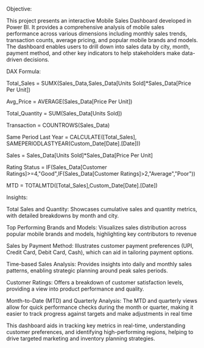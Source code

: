 Objective:

This project presents an interactive Mobile Sales Dashboard developed in Power BI. 
It provides a comprehensive analysis of mobile sales performance across various dimensions 
including monthly sales trends, transaction counts, average pricing, and popular mobile brands and models. 
The dashboard enables users to drill down into sales data by city, month, payment method, and other key indicators to help stakeholders make data-driven decisions.

DAX Formula:

Total_Sales = SUMX(Sales_Data,Sales_Data[Units Sold]*Sales_Data[Price Per Unit])

Avg_Price = AVERAGE(Sales_Data[Price Per Unit])

Total_Quantity = SUM(Sales_Data[Units Sold])

Transaction = COUNTROWS(Sales_Data)

Same Period Last Year = CALCULATE([Total_Sales],
SAMEPERIODLASTYEAR(Custom_Date[Date].[Date]))

Sales = Sales_Data[Units Sold]*Sales_Data[Price Per Unit]

Rating Status = IF(Sales_Data[Customer Ratings]>=4,"Good",IF(Sales_Data[Customer Ratings]>2,"Average","Poor"))

MTD = TOTALMTD([Total_Sales],Custom_Date[Date].[Date])

Insights:

Total Sales and Quantity: Showcases cumulative sales and quantity metrics, with detailed breakdowns by month and city.

Top Performing Brands and Models: Visualizes sales distribution across popular mobile brands and models, highlighting key contributors to revenue

Sales by Payment Method: Illustrates customer payment preferences (UPI, Credit Card, Debit Card, Cash), which can aid in tailoring payment options.

Time-based Sales Analysis: Provides insights into daily and monthly sales patterns, enabling strategic planning around peak sales periods.

Customer Ratings: Offers a breakdown of customer satisfaction levels, providing a view into product performance and quality.

Month-to-Date (MTD) and Quarterly Analysis: The MTD and quarterly views allow for quick performance checks during the month or
quarter, making it easier to track progress against targets and make adjustments in real time

This dashboard aids in tracking key metrics in real-time, understanding customer preferences, and identifying high-performing regions, helping to drive targeted marketing and inventory planning strategies.
